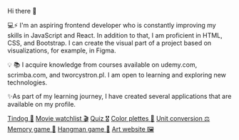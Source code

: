 Hi there 👋

 💻⚡ I'm an aspiring frontend developer who is constantly improving my skills in JavaScript and React. 
In addition to that, I am proficient in HTML, CSS, and Bootstrap. 
I can create the visual part of a project based on visualizations, for example, in Figma.

💡 📚	I acquire knowledge from courses available on udemy.com, scrimba.com, and tworcystron.pl. 
I am open to learning and exploring new technologies.

✨As part of my learning journey, I have created several applications that are available on my profile.

[Tindog 🐶](https://domka28.github.io/Tindog/)
[Movie watchlist 🎬](https://domka28.github.io/movie-watchlist/)
[Quiz 🎖](https://domka28.github.io/Quiziti/)
[Color plettes 🎨](https://domka28.github.io/color-palettes/)
[Unit conversion ⚖️](https://domka28.github.io/unit-conversion/)
[Memory game 🎲](https://domka28.github.io/memory-game/)
[Hangman game 🎯](https://domka28.github.io/hangman-game/)
[Art website 🖼](https://domka28.github.io/art-website/)


